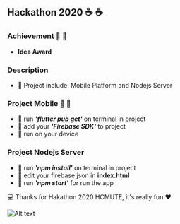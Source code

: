 ## Hackathon 2020 :coffee: :coffee:

### Achievement :tada: :tada:
- **Idea Award**

### Description
- :rocket: Project include: Mobile Platform and Nodejs Server

### Project Mobile :snail: :snail:
- :rocket: run ***'flutter pub get'*** on terminal in project
- :rocket: add your ***'Firebase SDK'*** to project
- :rocket: run on your device

### Project Nodejs Server
- :rocket: run ***'npm install'*** on terminal in project
- :rocket: edit your firebase json in **index.html**
- :rocket: run ***'npm start'*** for run the app

:computer: Thanks for Hakathon 2020 HCMUTE, it's really fun :heart:

![Alt text](https://raw.githubusercontent.com/lambiengcode/hackathon2020/master/nodejs/File/BTTuan8/%2018110239-Đào%20Hồng%20Vinh-BTTuan8.jpg?raw=true "Optional Title")
